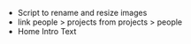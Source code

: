- Script to rename and resize images
- link people > projects from projects > people
- Home Intro Text